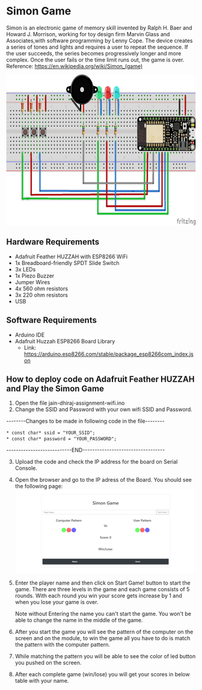 # Simon Game
Simon is an electronic game of memory skill invented by Ralph H. Baer and Howard J. Morrison, working for toy design firm Marvin Glass and Associates,with software programming by Lenny Cope. The device creates a series of tones and lights and requires a user to repeat the sequence. If the user succeeds, the series becomes progressively longer and more complex. Once the user fails or the time limit runs out, the game is over. 
Reference: https://en.wikipedia.org/wiki/Simon_(game)

<img src="Simon-game-fritzing.png" width="600" height="400">

## Hardware Requirements
* Adafruit Feather HUZZAH with ESP8266 WiFi
* 1x Breadboard-friendly SPDT Slide Switch
* 3x LEDs
* 1x Piezo Buzzer
* Jumper Wires
* 4x 560 ohm resistors
* 3x 220 ohm resistors
* USB

## Software Requirements
* Arduino IDE
* Adafruit Huzzah ESP8266 Board Library
    * Link: https://arduino.esp8266.com/stable/package_esp8266com_index.json

## How to deploy code on Adafruit Feather HUZZAH and Play the Simon Game
1. Open the file jain-dhiraj-assignment-wifi.ino
2. Change the SSID and Password with your own wifi SSID and Password.

--------Changes to be made in following code in the file--------

    * const char* ssid = "YOUR_SSID";
    * const char* password = "YOUR_PASSWORD";

---------------------------END----------------------------------

3. Upload the code and check the IP address for the board on Serial Console.
4. Open the browser and go to the IP adress of the Board. You should see the following page:
    <img src="web.PNG"/>
5. Enter the player name and then click on Start Game! button to start the game. There are three levels in the game and each game consists of 5 rounds. With each round you win your score gets increase by 1 and when you lose your game is over.

    Note without Entering the name you can't start the game. You won't be able to change the name in the middle of the game.
6. After you start the game you will see the pattern of the computer on the screen and on the module, to win the game all you have to do is match the pattern with the computer pattern. 
7. While matching the pattern you will be able to see the color of led button you pushed on the screen.
8. After each complete game (win/lose) you will get your scores in below table with your name.
